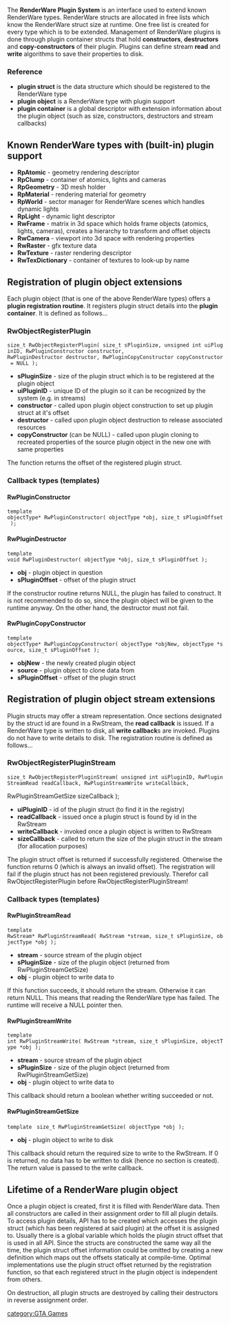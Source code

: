 The **RenderWare Plugin System** is an interface used to extend known RenderWare types. RenderWare structs are allocated in free lists which know the RenderWare struct size at runtime. One free list is created for every type which is to be extended. Management of RenderWare plugins is done through plugin container structs that hold **constructors**, **destructors** and **copy-constructors** of their plugin. Plugins can define stream **read** and **write** algorithms to save their properties to disk.

### Reference

-   **plugin struct** is the data structure which should be registered to the RenderWare type
-   **plugin object** is a RenderWare type with plugin support
-   **plugin container** is a global descriptor with extension information about the plugin object (such as size, constructors, destructors and stream callbacks)

Known RenderWare types with (built-in) plugin support
-----------------------------------------------------

-   **RpAtomic** - geometry rendering descriptor
-   **RpClump** - container of atomics, lights and cameras
-   **RpGeometry** - 3D mesh holder
-   **RpMaterial** - rendering material for geometry
-   **RpWorld** - sector manager for RenderWare scenes which handles dynamic lights
-   **RpLight** - dynamic light descriptor
-   **RwFrame** - matrix in 3d space which holds frame objects (atomics, lights, cameras), creates a hierarchy to transform and offset objects
-   **RwCamera** - viewport into 3d space with rendering properties
-   **RwRaster** - gfx texture data
-   **RwTexture** - raster rendering descriptor
-   **RwTexDictionary** - container of textures to look-up by name

Registration of plugin object extensions
----------------------------------------

Each plugin object (that is one of the above RenderWare types) offers a **plugin registration routine**. It registers plugin struct details into the **plugin container**. It is defined as follows...

### RwObjectRegisterPlugin

`size_t RwObjectRegisterPlugin( size_t sPluginSize, unsigned int uiPluginID, RwPluginConstructor constructor,`
`RwPluginDestructor destructor, RwPluginCopyConstructor copyConstructor = NULL );`

-   **sPluginSize** - size of the plugin struct which is to be registered at the plugin object
-   **uiPluginID** - unique ID of the plugin so it can be recognized by the system (e.g. in streams)
-   **constructor** - called upon plugin object construction to set up plugin struct at it's offset
-   **destructor** - called upon plugin object destruction to release associated resources
-   **copyConstructor** (can be NULL) - called upon plugin cloning to recreated properties of the source plugin object in the new one with same properties

The function returns the offset of the registered plugin struct.

### Callback types (templates)

#### RwPluginConstructor

`template `<class objectType>
`objectType* RwPluginConstructor( objectType *obj, size_t sPluginOffset );`

#### RwPluginDestructor

`template `<class objectType>
`void RwPluginDestructor( objectType *obj, size_t sPluginOffset );`

-   **obj** - plugin object in question
-   **sPluginOffset** - offset of the plugin struct

If the constructor routine returns NULL, the plugin has failed to construct. It is not recommended to do so, since the plugin object will be given to the runtime anyway. On the other hand, the destructor must not fail.

#### RwPluginCopyConstructor

`template `<class objectType>
`objectType* RwPluginCopyConstructor( objectType *objNew, objectType *source, size_t sPluginOffset );`

-   **objNew** - the newly created plugin object
-   **source** - plugin object to clone data from
-   **sPluginOffset** - offset of the plugin struct

Registration of plugin object stream extensions
-----------------------------------------------

Plugin structs may offer a stream representation. Once sections designated by the struct id are found in a RwStream, the **read callback** is issued. If a RenderWare type is written to disk, all **write callback**s are invoked. Plugins do not have to write details to disk. The registration routine is defined as follows...

### RwObjectRegisterPluginStream

`size_t RwObjectRegisterPluginStream( unsigned int uiPluginID, RwPluginStreamRead readCallback, RwPluginStreamWrite writeCallback,`

RwPluginStreamGetSize sizeCallback );

-   **uiPluginID** - id of the plugin struct (to find it in the registry)
-   **readCallback** - issued once a plugin struct is found by id in the RwStream
-   **writeCallback** - invoked once a plugin object is written to RwStream
-   **sizeCallback** - called to return the size of the plugin struct in the stream (for allocation purposes)

The plugin struct offset is returned if successfully registered. Otherwise the function returns 0 (which is always an invalid offset). The registration will fail if the plugin struct has not been registered previously. Therefor call RwObjectRegisterPlugin before RwObjectRegisterPluginStream!

### Callback types (templates)

#### RwPluginStreamRead

`template `<class objectType>
`RwStream* RwPluginStreamRead( RwStream *stream, size_t sPluginSize, objectType *obj );`

-   **stream** - source stream of the plugin object
-   **sPluginSize** - size of the plugin object (returned from RwPluginStreamGetSize)
-   **obj** - plugin object to write data to

If this function succeeds, it should return the stream. Otherwise it can return NULL. This means that reading the RenderWare type has failed. The runtime will receive a NULL pointer then.

#### RwPluginStreamWrite

`template `<class objectType>
`int RwPluginStreamWrite( RwStream *stream, size_t sPluginSize, objectType *obj );`

-   **stream** - source stream of the plugin object
-   **sPluginSize** - size of the plugin object (returned from RwPluginStreamGetSize)
-   **obj** - plugin object to write data to

This callback should return a boolean whether writing succeeded or not.

#### RwPluginStreamGetSize

`template `<class objectType>
`size_t RwPluginStreamGetSize( objectType *obj );`

-   **obj** - plugin object to write to disk

This callback should return the required size to write to the RwStream. If 0 is returned, no data has to be written to disk (hence no section is created). The return value is passed to the write callback.

Lifetime of a RenderWare plugin object
--------------------------------------

Once a plugin object is created, first it is filled with RenderWare data. Then all constructors are called in their assignment order to fill all plugin details. To access plugin details, API has to be created which accesses the plugin struct (which has been registered at said plugin) at the offset it is assigned to. Usually there is a global variable which holds the plugin struct offset that is used in all API. Since the structs are constructed the same way all the time, the plugin struct offset information could be omitted by creating a new definition which maps out the offsets statically at compile-time. Optimal implementations use the plugin struct offset returned by the registration function, so that each registered struct in the plugin object is independent from others.

On destruction, all plugin structs are destroyed by calling their destructors in reverse assignment order.

[category:GTA Games](/docs/category:gta_games.md "wikilink")
